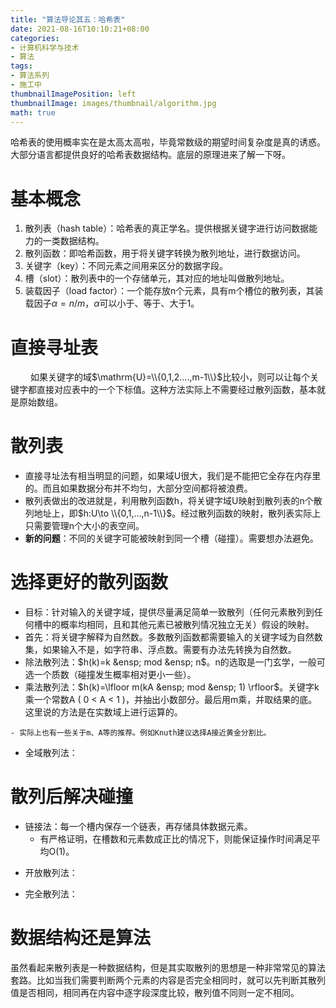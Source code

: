 ```yaml
---
title: "算法导论其五：哈希表"
date: 2021-08-16T10:10:21+08:00
categories:
- 计算机科学与技术
- 算法
tags:
- 算法系列
- 施工中
thumbnailImagePosition: left
thumbnailImage: images/thumbnail/algorithm.jpg
math: true
---
```

哈希表的使用概率实在是太高太高啦，毕竟常数级的期望时间复杂度是真的诱惑。大部分语言都提供良好的哈希表数据结构。底层的原理进来了解一下呀。
<!--more-->
# 基本概念
1. 散列表（hash table）：哈希表的真正学名。提供根据关键字进行访问数据能力的一类数据结构。
2. 散列函数：即哈希函数，用于将关键字转换为散列地址，进行数据访问。
3. 关键字（key）：不同元素之间用来区分的数据字段。
4. 槽（slot）：散列表中的一个存储单元，其对应的地址叫做散列地址。
5. 装载因子（load factor）：一个能存放n个元素，具有m个槽位的散列表，其装载因子$\alpha = n / m$，$\alpha$可以小于、等于、大于1。
# 直接寻址表
&emsp;&emsp; 如果关键字的域$\mathrm{U}=\\{0,1,2....,m-1\\}$比较小，则可以让每个关键字都直接对应表中的一个下标值。这种方法实际上不需要经过散列函数，基本就是原始数组。
# 散列表
- 直接寻址法有相当明显的问题，如果域U很大，我们是不能把它全存在内存里的。而且如果数据分布并不均匀，大部分空间都将被浪费。
- 散列表做出的改进就是，利用散列函数h，将关键字域U映射到散列表的n个散列地址上，即$h:U\to \\{0,1,...,n-1\\}$。经过散列函数的映射，散列表实际上只需要管理n个大小的表空间。
- **新的问题**：不同的关键字可能被映射到同一个槽（碰撞）。需要想办法避免。
# 选择更好的散列函数
- 目标：针对输入的关键字域，提供尽量满足简单一致散列（任何元素散列到任何槽中的概率均相同，且和其他元素已被散列情况独立无关）假设的映射。
- 首先：将关键字解释为自然数。多数散列函数都需要输入的关键字域为自然数集，如果输入不是，如字符串、浮点数。需要有办法先转换为自然数。
- 除法散列法：$h(k)=k &ensp; mod &ensp; n$。n的选取是一门玄学，一般可选一个质数（碰撞发生概率相对更小一些）。
- 乘法散列法：$h(k)=\lfloor m(kA &ensp; mod &ensp; 1) \rfloor$。关键字k乘一个常数A ( 0 < A < 1 )，并抽出小数部分。最后用m乘，并取结果的底。这里说的方法是在实数域上进行运算的。
<!-- TODO 插一张乘法散列法的图，并给出一个具体实用的乘法散列法 -->
    - 实际上也有一些关于m、A等的推荐。例如Knuth建议选择A接近黄金分割比。
<!-- TODO -->
- 全域散列法：
# 散列后解决碰撞
- 链接法：每一个槽内保存一个链表，再存储具体数据元素。
    - 有严格证明，在槽数和元素数成正比的情况下，则能保证操作时间满足平均$\mathrm{O}(1)$。
<!-- TODO -->
- 开放散列法：
<!-- TODO -->
- 完全散列法：
# 数据结构还是算法
虽然看起来散列表是一种数据结构，但是其实取散列的思想是一种非常常见的算法套路。比如当我们需要判断两个元素的内容是否完全相同时，就可以先判断其散列值是否相同，相同再在内容中逐字段深度比较，散列值不同则一定不相同。